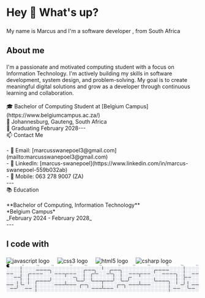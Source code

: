 <h1 align="left">Hey 👋 What's up?</h1>

###

<p align="left">My name is Marcus and I'm a software developer , from South Africa</p>

###

<h2 align="left">About me</h2>

###

<p align="left">I'm a passionate and motivated computing student with a focus on Information Technology. I'm actively building my skills in software development, system design, and problem-solving. My goal is to create meaningful digital solutions and grow as a developer through continuous learning and collaboration.<br><br>🎓 Bachelor of Computing Student at [Belgium Campus](https://www.belgiumcampus.ac.za/) <br>📍 Johannesburg, Gauteng, South Africa  <br>📅 Graduating February 2028---<br>📫 Contact Me<br><br>- 📧 Email: [marcusswanepoel3@gmail.com](mailto:marcusswanepoel3@gmail.com)  <br>- 🔗 LinkedIn: [marcus-swanepoel](https://www.linkedin.com/in/marcus-swanepoel-559b032ab)  <br>- 📱 Mobile: 063 278 9007 (ZA)<br>---<br>📚 Education<br><br>**Bachelor of Computing, Information Technology**  <br>*Belgium Campus*  <br>_February 2024 - February 2028_<br>---</p>

###

<h2 align="left">I code with</h2>

###

<div align="left">
  <img src="https://cdn.jsdelivr.net/gh/devicons/devicon/icons/javascript/javascript-original.svg" height="40" alt="javascript logo"  />
  <img width="12" />
  <img src="https://cdn.jsdelivr.net/gh/devicons/devicon/icons/css3/css3-original.svg" height="40" alt="css3 logo"  />
  <img width="12" />
  <img src="https://cdn.jsdelivr.net/gh/devicons/devicon/icons/html5/html5-original.svg" height="40" alt="html5 logo"  />
  <img width="12" />
  <img src="https://cdn.jsdelivr.net/gh/devicons/devicon/icons/csharp/csharp-original.svg" height="40" alt="csharp logo"  />
</div>

<picture>
  <source media="(prefers-color-scheme: dark)" srcset="https://raw.githubusercontent.com/MAxisauruss/MAxisauruss/output/pacman-contribution-graph-dark.svg">
  <source media="(prefers-color-scheme: light)" srcset="https://raw.githubusercontent.com/MAxisauruss/MAxisauruss/output/pacman-contribution-graph.svg">
  <img alt="pacman contribution graph" src="https://raw.githubusercontent.com/MAxisauruss/MAxisauruss/output/pacman-contribution-graph.svg">
</picture>

###

